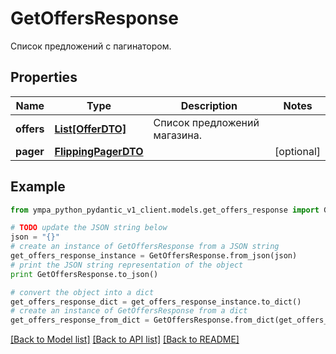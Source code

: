 # GetOffersResponse

Список предложений с пагинатором.

## Properties
Name | Type | Description | Notes
------------ | ------------- | ------------- | -------------
**offers** | [**List[OfferDTO]**](OfferDTO.md) | Список предложений магазина. | 
**pager** | [**FlippingPagerDTO**](FlippingPagerDTO.md) |  | [optional] 

## Example

```python
from ympa_python_pydantic_v1_client.models.get_offers_response import GetOffersResponse

# TODO update the JSON string below
json = "{}"
# create an instance of GetOffersResponse from a JSON string
get_offers_response_instance = GetOffersResponse.from_json(json)
# print the JSON string representation of the object
print GetOffersResponse.to_json()

# convert the object into a dict
get_offers_response_dict = get_offers_response_instance.to_dict()
# create an instance of GetOffersResponse from a dict
get_offers_response_from_dict = GetOffersResponse.from_dict(get_offers_response_dict)
```
[[Back to Model list]](../README.md#documentation-for-models) [[Back to API list]](../README.md#documentation-for-api-endpoints) [[Back to README]](../README.md)


